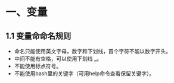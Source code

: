 # 一、变量

## 1.1 变量命命名规则

* 命名只能使用英文字母，数字和下划线，首个字符不能以数字开头。
* 中间不能有空格，可以使用下划线 **_**。
* 不能使用标点符号。
* 不能使用bash里的关键字（可用help命令查看保留关键字）。
